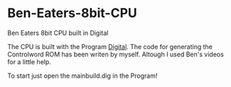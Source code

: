# Ben-Eaters-8bit-CPU
Ben Eaters 8bit CPU built in Digital

The CPU is built with the Program [Digital](https://github.com/hneemann/Digital).
The code for generating the Controlword ROM has been writen by myself. Altough I used Ben's videos for a little help.

To start just open the mainbuild.dig in the Program!
